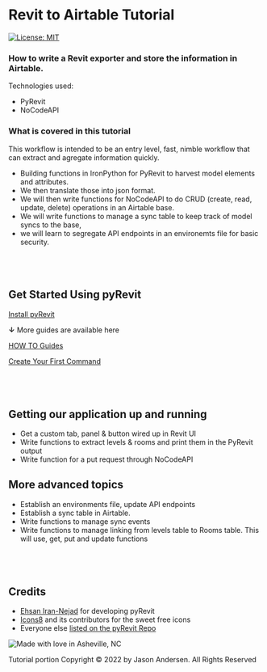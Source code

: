 # Revit to Airtable Tutorial

[![License: MIT](https://img.shields.io/badge/License-MIT-yellow.svg)](https://opensource.org/licenses/MIT)
&nbsp;

### How to write a Revit exporter and store the information in Airtable.
Technologies used:
 - PyRevit
 - NoCodeAPI

### What is covered in this tutorial
 This workflow is intended to be an entry level, fast, nimble workflow that can extract and agregate information quickly.
 - Building functions in IronPython for PyRevit to harvest model elements and attributes.
 - We then translate those into json format. 
 - We will then write functions for NoCodeAPI to do CRUD (create, read, update, delete) operations in an Airtable base.
 - We will write functions to manage a sync table to keep track of model syncs to the base, 
 - we will learn to segregate API endpoints in an environemts file for basic security. 

&nbsp;
---

## Get Started Using pyRevit

[Install pyRevit](https://www.notion.so/Install-pyRevit-98ca4359920a42c3af5c12a7c99a196d)

**↓** More guides are available here

[HOW TO Guides](https://www.notion.so/HOW-TO-Guides-dc20e0e227b74d9bbc775699904152cb)

[Create Your First Command](https://www.notion.so/Create-Your-First-Command-2509b43e28bd498fba937f5c1be7f485)

&nbsp;
---

## Getting our application up and running
- Get a custom tab, panel & button wired up in Revit UI
- Write functions to extract levels & rooms and print them in the PyRevit output
- Write function for a put request through NoCodeAPI

## More advanced topics
- Establish an environments file, update API endpoints
- Establish a sync table in Airtable.
- Write functions to manage sync events
- Write functions to manage linking from levels table to Rooms table. This will use, get, put and update functions

&nbsp;
---

## Credits
* [Ehsan Iran-Nejad](https://github.com/eirannejad) for developing pyRevit
* [Icons8](https://icons8.com/) and its contributors for the sweet free icons
* Everyone else  [listed on the pyRevit Repo](https://github.com/eirannejad/pyRevit/blob/master/README.md#credits)

![Made with love in Asheville, NC](https://madewithlove.now.sh/us?colorA=%23575757&colorB=%2344cbd5&template=for-the-badge&text=Asheville%2C+NC)

Tutorial portion Copyright © 2022 by Jason Andersen. All Rights Reserved
